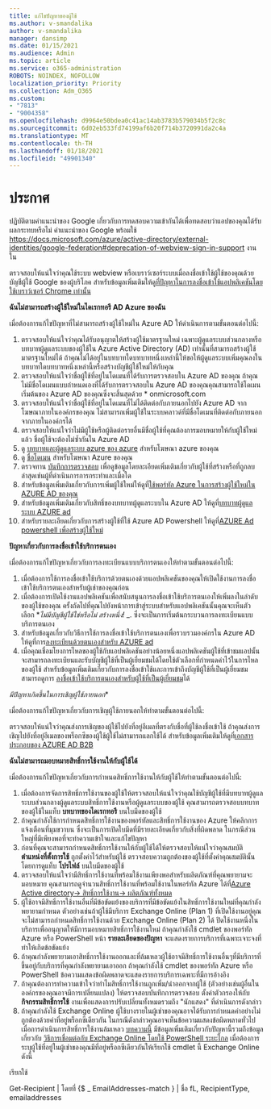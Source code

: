```yaml
---
title: แก้ไขปัญหาของผู้ใช้
ms.author: v-smandalika
author: v-smandalika
manager: dansimp
ms.date: 01/15/2021
ms.audience: Admin
ms.topic: article
ms.service: o365-administration
ROBOTS: NOINDEX, NOFOLLOW
localization_priority: Priority
ms.collection: Adm_O365
ms.custom:
- "7813"
- "9004358"
ms.openlocfilehash: d9964e50bdea0c41ac14ab3783b579034b5f2c8c
ms.sourcegitcommit: 6d02eb533fd74199af6b20f714b3720991da2c4a
ms.translationtype: MT
ms.contentlocale: th-TH
ms.lasthandoff: 01/18/2021
ms.locfileid: "49901340"
---
```

# <a name="announcements"></a>ประกาศ

ปฏิบัติตามคำแนะนำของ Google เกี่ยวกับการทดสอบความเข้ากันได้เพื่อทดสอบว่าแอปของคุณได้รับผลกระทบหรือไม่ คำแนะนำของ Google พร้อมใช้ https://docs.microsoft.com/azure/active-directory/external-identities/google-federation#deprecation-of-webview-sign-in-support งานใน

ตรวจสอบให้แน่ใจว่าคุณใช้ระบบ webview หรือเบราว์เซอร์ระบบเมื่อลงชื่อเข้าใช้ผู้ใช้ของคุณด้วยบัญชีผู้ใช้ Google ของผู้บริโภค สำหรับข้อมูลเพิ่มเติมให้ดู[ที่ปัญหาในการลงชื่อเข้าใช้แอปพลิเคชันโดยใช้เบราว์เซอร์ Chrome เท่านั้น](https://docs.microsoft.com/office365/troubleshoot/miscellaneous/chrome-behavior-affects-applications)


**ฉันไม่สามารถสร้างผู้ใช้ใหม่ในไดเรกทอรี AD Azure ของฉัน**

เมื่อต้องการแก้ไขปัญหาที่ไม่สามารถสร้างผู้ใช้ใหม่ใน Azure AD ให้ดำเนินการตามขั้นตอนต่อไปนี้:

1. ตรวจสอบให้แน่ใจว่าคุณได้รับอนุญาตให้สร้างผู้ใช้มาตรฐานใหม่ เฉพาะผู้ดูแลระบบส่วนกลางหรือบทบาทผู้ดูแลระบบของผู้ใช้ใน Azure Active Directory (AD) เท่านั้นที่สามารถสร้างผู้ใช้มาตรฐานใหม่ได้ ถ้าคุณไม่ได้อยู่ในบทบาทใดบทบาทหนึ่งเหล่านี้ให้ขอให้ผู้ดูแลระบบเพิ่มคุณลงในบทบาทใดบทบาทหนึ่งเหล่านี้หรือสร้างบัญชีผู้ใช้ใหม่ให้กับคุณ
2. ตรวจสอบให้แน่ใจว่าชื่อผู้ใช้ที่อยู่ในโดเมนที่ได้รับการตรวจสอบใน Azure AD ของคุณ ถ้าคุณไม่มีชื่อโดเมนแบบกำหนดเองที่ได้รับการตรวจสอบใน Azure AD ของคุณคุณสามารถใช้โดเมนเริ่มต้นของ Azure AD ของคุณซึ่งจะสิ้นสุดด้วย * onmicrosoft.com
3. ตรวจสอบให้แน่ใจว่าชื่อผู้ใช้ที่อยู่ในโดเมนที่ไม่ได้ติดต่อกับภายนอกไปยัง Azure AD จากโฆษณาภายในองค์กรของคุณ ไม่สามารถเพิ่มผู้ใช้ในระบบคลาวด์ที่มีชื่อโดเมนที่ติดต่อกับภายนอกจากภายในองค์กรได้
4. ตรวจสอบให้แน่ใจว่าไม่มีผู้ใช้หรือผู้ติดต่อรายอื่นมีชื่อผู้ใช้ที่คุณต้องการมอบหมายให้กับผู้ใช้ใหม่แล้ว ชื่อผู้ใช้จะต้องไม่ซ้ำกันใน Azure AD
5. ดู [บทบาทและผู้ดูแลระบบ azure ของ azure](https://ms.portal.azure.com/#blade/Microsoft_AAD_IAM/ActiveDirectoryMenuBlade/RolesAndAdministrators) สำหรับโฆษณา azure ของคุณ
6. ดู [ชื่อโดเมน](https://ms.portal.azure.com/#blade/Microsoft_AAD_IAM/ActiveDirectoryMenuBlade/Domains) สำหรับโฆษณา Azure ของคุณ
7. ตรวจทาน [บันทึกการตรวจสอบ](https://ms.portal.azure.com/#blade/Microsoft_AAD_IAM/ActiveDirectoryMenuBlade/Audit) เพื่อดูข้อมูลโดยละเอียดเพิ่มเติมเกี่ยวกับผู้ใช้ที่สร้างหรือที่ถูกลบล่าสุดเช่นผู้ที่ดำเนินการการกระทำและเมื่อใด
8. สำหรับข้อมูลเพิ่มเติมเกี่ยวกับการเพิ่มผู้ใช้ใหม่ให้ดูที่[ใช้พอร์ทัล Azure ในการสร้างผู้ใช้ใหม่ใน AZURE AD ของคุณ](https://docs.microsoft.com/azure/active-directory/fundamentals/add-users-azure-active-directory)
9. สำหรับข้อมูลเพิ่มเติมเกี่ยวกับสิทธิ์ของบทบาทผู้ดูแลระบบใน Azure AD ให้ดูที่[บทบาทผู้ดูแลระบบ AZURE ad](https://docs.microsoft.com/azure/active-directory/roles/permissions-reference)
10. สำหรับรายละเอียดเกี่ยวกับการสร้างผู้ใช้ที่ใช้ Azure AD Powershell ให้ดูที่[AZURE Ad powershell เพื่อสร้างผู้ใช้ใหม่](https://docs.microsoft.com/powershell/module/azuread/new-azureaduser)

**ปัญหาเกี่ยวกับการลงชื่อเข้าใช้บริการตนเอง**

เมื่อต้องการแก้ไขปัญหาเกี่ยวกับการลงทะเบียนแบบบริการตนเองให้ทำตามขั้นตอนต่อไปนี้:

1. เมื่อต้องการใช้การลงชื่อเข้าใช้บริการด้วยตนเองด้วยแอปพลิเคชันของคุณให้เปิดใช้งานการลงชื่อเข้าใช้บริการตนเองสำหรับผู้เช่าของคุณก่อน 
2. เมื่อต้องการเปิดใช้งานแอปพลิเคชันเพื่อสนับสนุนการลงชื่อเข้าใช้บริการตนเองให้เพิ่มลงในลำดับของผู้ใช้ของคุณ ครั้งถัดไปที่คุณไปยังหน้าการเข้าสู่ระบบสำหรับแอปพลิเคชันนั้นคุณจะเห็นตัวเลือก **_ไม่มีบัญชีผู้ใช้ใช่หรือไม่ สร้างหนึ่ง!_* _. ซึ่งจะเป็นการเริ่มต้นกระบวนการลงทะเบียนแบบบริการตนเอง
3. สำหรับข้อมูลเกี่ยวกับวิธีการใช้การลงชื่อเข้าใช้บริการตนเองเพื่อรวบรวมองค์กรใน Azure AD ให้ดูที่การ[ลงทะเบียนด้วยตนเองสำหรับ AZURE ad](https://docs.microsoft.com/azure/active-directory/enterprise-users/directory-self-service-signup)
4. เมื่อคุณเชื่อมโยงการไหลของผู้ใช้กับแอปพลิเคชันอย่างน้อยหนึ่งแอปพลิเคชันผู้ใช้ที่เข้าชมแอปนั้นจะสามารถลงทะเบียนและรับบัญชีผู้ใช้ที่เป็นผู้เยี่ยมชมได้โดยใช้ตัวเลือกที่กำหนดค่าไว้ในการไหลของผู้ใช้ สำหรับข้อมูลเพิ่มเติมเกี่ยวกับการลงชื่อเข้าใช้และการเข้าถึงบัญชีผู้ใช้ที่เป็นผู้เยี่ยมชมสามารถดูการ [ลงชื่อเข้าใช้บริการตนเองสำหรับผู้ใช้ที่เป็นผู้เยี่ยมชม](https://docs.microsoft.com/azure/active-directory/external-identities/self-service-sign-up-user-flow)ได้

*มีปัญหาเกิดขึ้นในการเชิญผู้ใช้ภายนอก**

เมื่อต้องการแก้ไขปัญหาเกี่ยวกับการเชิญผู้ใช้ภายนอกให้ทำตามขั้นตอนต่อไปนี้:

ตรวจสอบให้แน่ใจว่าคุณส่งการเชิญของผู้ใช้ไปยังที่อยู่อีเมลที่ตรงกับชื่อที่ผู้ใช้ลงชื่อเข้าใช้ ถ้าคุณส่งการเชิญไปยังที่อยู่อีเมลของพร็อกซีของผู้ใช้ผู้ใช้ไม่สามารถแลกใช้ได้ สำหรับข้อมูลเพิ่มเติมให้ดูที่[เอกสารประกอบของ AZURE AD B2B](https://docs.microsoft.com/azure/active-directory/external-identities/)

**ฉันไม่สามารถมอบหมายสิทธิ์การใช้งานให้กับผู้ใช้ได้**

เมื่อต้องการแก้ไขปัญหาเกี่ยวกับการกำหนดสิทธิ์การใช้งานให้กับผู้ใช้ให้ทำตามขั้นตอนต่อไปนี้:

1. เมื่อต้องการจัดการสิทธิ์การใช้งานของผู้ใช้ให้ตรวจสอบให้แน่ใจว่าคุณใช้บัญชีผู้ใช้ที่มีบทบาทผู้ดูแลระบบส่วนกลางผู้ดูแลระบบสิทธิ์การใช้งานหรือผู้ดูแลระบบของผู้ใช้ คุณสามารถตรวจสอบบทบาทของผู้ใช้ในแท็บ **บทบาทของไดเรกทอรี** บนใบมีดของผู้ใช้
2. ถ้าคุณกำลังใช้การกำหนดสิทธิ์การใช้งานของพอร์ทัลและสิทธิ์การใช้งานของ Azure ให้คลิกการแจ้งเตือนที่มุมขวาบน ซึ่งจะเป็นการเปิดใบมีดที่มีรายละเอียดเกี่ยวกับสิ่งที่ผิดพลาด ในกรณีส่วนใหญ่ที่มีเพียงพอที่จะทำความเข้าใจและแก้ไขปัญหา
3. ก่อนที่คุณจะสามารถกำหนดสิทธิ์การใช้งานให้กับผู้ใช้ได้ให้ตรวจสอบให้แน่ใจว่าคุณสมบัติ **ตำแหน่งที่ตั้งการใช้** ถูกตั้งค่าไว้สำหรับผู้ใช้ ตรวจสอบความถูกต้องของผู้ใช้ที่ตั้งค่าคุณสมบัตินั้นโดยการดูแท็บ **โปรไฟล์** บนใบมีดของผู้ใช้
4. ตรวจสอบให้แน่ใจว่ามีสิทธิ์การใช้งานที่พร้อมใช้งานเพียงพอสำหรับผลิตภัณฑ์ที่คุณพยายามจะมอบหมาย คุณสามารถดูจำนวนสิทธิ์การใช้งานที่พร้อมใช้งานในพอร์ทัล Azure ได้ที่[Azure Active directory-> สิทธิ์การใช้งาน-> ผลิตภัณฑ์ทั้งหมด](https://ms.portal.azure.com/#blade/Microsoft_AAD_IAM/LicensesMenuBlade/Products)
5. ผู้ใช้อาจมีสิทธิ์การใช้งานอื่นที่มีข้อขัดแย้งของบริการที่มีข้อขัดแย้งในสิทธิ์การใช้งานใหม่ที่คุณกำลังพยายามกำหนด ตัวอย่างเช่นถ้าผู้ใช้มีบริการ Exchange Online (Plan 1) ที่เปิดใช้งานอยู่คุณจะไม่สามารถกำหนดสิทธิ์การใช้งานด้วย Exchange Online (Plan 2) ได้ ปิดใช้งานหนึ่งในบริการเพื่ออนุญาตให้มีการมอบหมายสิทธิ์การใช้งานใหม่ ถ้าคุณกำลังใช้ cmdlet ของพอร์ทัล Azure หรือ PowerShell หน้า **รายละเอียดของปัญหา** จะแสดงรายการบริการที่เฉพาะเจาะจงที่ทำให้เกิดข้อขัดแย้ง
6. ถ้าคุณกำลังพยายามเอาสิทธิ์การใช้งานออกและที่ล้มเหลวผู้ใช้อาจมีสิทธิ์การใช้งานอื่นๆที่มีบริการที่ขึ้นอยู่กับบริการที่คุณกำลังพยายามเอาออก ถ้าคุณกำลังใช้ cmdlet ของพอร์ทัล Azure หรือ PowerShell ข้อความแสดงข้อผิดพลาดจะแสดงรายการบริการเฉพาะที่มีการอ้างอิง
7. ถ้าคุณต้องการทำความเข้าใจว่าทำไมสิทธิ์การใช้งานถูกเพิ่ม/นำออกจากผู้ใช้ (ตัวอย่างเช่นผู้อื่นในองค์กรของคุณอาจมีการเปลี่ยนแปลง) ให้ตรวจสอบบันทึกการตรวจสอบ ตั้งค่าตัวกรองให้กับ **กิจกรรมสิทธิ์การใช้** งานเพื่อแสดงการปรับเปลี่ยนทั้งหมดรวมถึง "นักแสดง" ที่ดำเนินการดังกล่าว
8. ถ้าคุณกำลังใช้ Exchange Online ผู้ใช้บางรายในผู้เช่าของคุณอาจได้รับการกำหนดค่าอย่างไม่ถูกต้องด้วยค่าที่อยู่พร็อกซีเดียวกัน ในกรณีดังกล่าวคุณอาจเห็นข้อความแสดงข้อผิดพลาดทั่วไปเมื่อการดำเนินการสิทธิ์การใช้งานล้มเหลว [บทความนี้](https://docs.microsoft.com/exchange/troubleshoot/administration/proxy-address-being-used) มีข้อมูลเพิ่มเติมเกี่ยวกับปัญหานี้รวมถึงข้อมูลเกี่ยวกับ [วิธีการเชื่อมต่อกับ Exchange Online โดยใช้ PowerShell ระยะไกล](https://docs.microsoft.com/powershell/exchange/connect-to-exchange-online-powershell) เมื่อต้องการระบุผู้ใช้ที่อยู่ในผู้เช่าของคุณมีที่อยู่พร็อกซีเดียวกันให้เรียกใช้ cmdlet นี้ Exchange Online ดังนี้

เรียกใช้

Get-Recipient | โดยที่ {$ _ EmailAddresses-match <user principal name> } | ชื่อ fL, RecipientType, emailaddresses





